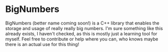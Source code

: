 # BigNumbers
BigNumbers (better name coming soon!) is a C++ library that enables the storage and usage of really really big numbers. I'm sure something like this already exists, I haven't checked, as this is mostly just a learning tool for myself. Feel free to contribute or help where you can, who knows maybe there is an actual use for this thing!
